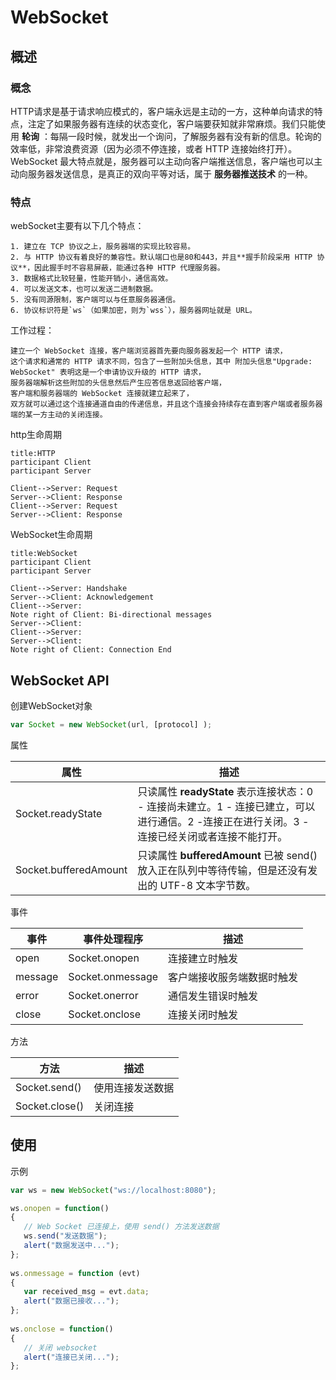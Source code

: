 # WebSocket

## 概述

### 概念

HTTP请求是基于请求响应模式的，客户端永远是主动的一方，这种单向请求的特点，注定了如果服务器有连续的状态变化，客户端要获知就非常麻烦。我们只能使用 **轮询** ：每隔一段时候，就发出一个询问，了解服务器有没有新的信息。轮询的效率低，非常浪费资源（因为必须不停连接，或者 HTTP 连接始终打开）。WebSocket 最大特点就是，服务器可以主动向客户端推送信息，客户端也可以主动向服务器发送信息，是真正的双向平等对话，属于 **服务器推送技术** 的一种。

### 特点

webSocket主要有以下几个特点：

```
1. 建立在 TCP 协议之上，服务器端的实现比较容易。
2. 与 HTTP 协议有着良好的兼容性。默认端口也是80和443，并且**握手阶段采用 HTTP 协议**，因此握手时不容易屏蔽，能通过各种 HTTP 代理服务器。
3. 数据格式比较轻量，性能开销小，通信高效。
4. 可以发送文本，也可以发送二进制数据。
5. 没有同源限制，客户端可以与任意服务器通信。
6. 协议标识符是`ws`（如果加密，则为`wss`），服务器网址就是 URL。
```

工作过程：

```
建立一个 WebSocket 连接，客户端浏览器首先要向服务器发起一个 HTTP 请求，
这个请求和通常的 HTTP 请求不同，包含了一些附加头信息，其中 附加头信息"Upgrade: WebSocket" 表明这是一个申请协议升级的 HTTP 请求，
服务器端解析这些附加的头信息然后产生应答信息返回给客户端，
客户端和服务器端的 WebSocket 连接就建立起来了，
双方就可以通过这个连接通道自由的传递信息，并且这个连接会持续存在直到客户端或者服务器端的某一方主动的关闭连接。
```

http生命周期

```sequence
title:HTTP
participant Client
participant Server

Client-->Server: Request
Server-->Client: Response
Client-->Server: Request
Server-->Client: Response
```

WebSocket生命周期

```sequence
title:WebSocket
participant Client
participant Server

Client-->Server: Handshake
Server-->Client: Acknowledgement
Client-->Server: 
Note right of Client: Bi-directional messages
Server-->Client:
Client-->Server: 
Server-->Client: 
Note right of Client: Connection End
```

## WebSocket API

创建WebSocket对象

```javascript
var Socket = new WebSocket(url, [protocol] );
```

属性

| **属性**              | **描述**                                                     |
| --------------------- | ------------------------------------------------------------ |
| Socket.readyState     | 只读属性 **readyState** 表示连接状态：0 - 连接尚未建立。1 - 连接已建立，可以进行通信。2 -连接正在进行关闭。3 - 连接已经关闭或者连接不能打开。 |
| Socket.bufferedAmount | 只读属性 **bufferedAmount** 已被 send() 放入正在队列中等待传输，但是还没有发出的 UTF-8 文本字节数。 |

事件

| 事件    | 事件处理程序     | 描述                       |
| ------- | ---------------- | -------------------------- |
| open    | Socket.onopen    | 连接建立时触发             |
| message | Socket.onmessage | 客户端接收服务端数据时触发 |
| error   | Socket.onerror   | 通信发生错误时触发         |
| close   | Socket.onclose   | 连接关闭时触发             |

方法

| 方法           | 描述             |
| -------------- | ---------------- |
| Socket.send()  | 使用连接发送数据 |
| Socket.close() | 关闭连接         |

## 使用

示例

```javascript
var ws = new WebSocket("ws://localhost:8080");

ws.onopen = function()
{
   // Web Socket 已连接上，使用 send() 方法发送数据
   ws.send("发送数据");
   alert("数据发送中...");
};
 
ws.onmessage = function (evt) 
{ 
   var received_msg = evt.data;
   alert("数据已接收...");
};
 
ws.onclose = function()
{ 
   // 关闭 websocket
   alert("连接已关闭..."); 
};
```

